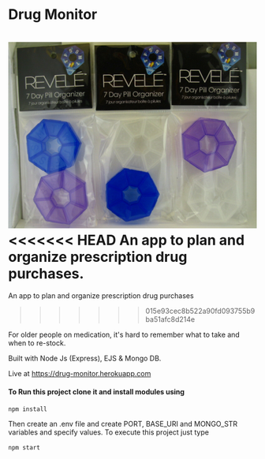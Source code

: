 # Drug Monitor
![Drug Monitor App](assets/images/pillorganizer.jpg)
<<<<<<< HEAD
 An app to plan and organize prescription drug purchases.
=======
 An app to plan and organize prescription drug purchases
>>>>>>> 015e93cec8b522a90fd093755b9ba51afc8d214e

 For older people on medication, it's hard to remember what to take and when to re-stock.

 Built with Node Js (Express), EJS & Mongo DB.

 Live at https://drug-monitor.herokuapp.com

#### To Run this project clone it and install modules using
```
npm install
```

Then create an .env file and create PORT, BASE_URI and MONGO_STR variables and specify values.
To execute this project just type
```
npm start
```


